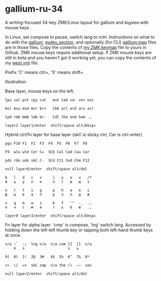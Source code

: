 # gallium-ru-34
A writing-focused 34-key ZMK/Linux layout for gallium and йцукен with mouse keys.

In Linux, set compose to pause, switch lang to rctrl.
Instructions on what to do with the [gallium](https://github.com/stozi/galliumv2-ru-34/blob/main/gallium), [evdev_section](https://github.com/stozi/gallium-ru-34/blob/main/evdev_section.xml), and optionally (for CLI) [gallium.map](https://github.com/stozi/gallium-ru-34/blob/main/gallium.map) files are in those files. Copy the contents of [my ZMK keymap](https://github.com/stozi/zmk-config/blob/master/config/a_dux.keymap) file to yours in Github. ZMK mouse keys require additional setup. If ZMK mouse keys are still in beta and you haven't got it working yet, you can copy the contents of my [west.yml](https://github.com/stozi/zmk-config/blob/master/config/west.yml) file.


Prefix 'C' means ctrl+, 'S' means shift+.

Illustration:

Base layer, mouse keys on the left.

```
Cpu sal pst cpy cut   mut tab vo- vo+ esc

msl msu msd msr br+   Cbk arl ard aru arr

Cpd rmb mmb lmb br-   Cdl the end hom .,

layer2 layer1/enter  shift/space alt/bkspc   
```               

Hybrid ctrl/fn layer for base layer (skC is sticky ctrl, Cer is ctrl-enter)

```
pgu F10 F1  F2  F3  F4  F5  F6  F7  F8

F9  wlu wld Cer C=  SCb Cal Cad Cau Car

pdn rdo udo skC C-  SCd F11 Ced Chm F12

null layer0/enter  shift/space alt/del   
```

```
b   l   d   c   v     j   y   o   u   /?
й   ц   у   к   е     н   г   ш   щ   з

n   r   t   s   g     p   h   a   e   i
ф   ы   в   а   п     р   о   л   д   ж

x   q   m   w   z     k   f   '"  -_  .,
я   ч   с   м   и     т   ь   б   ю   .,

layer0 layer3/enter  shift/space alt/bkspc
```

Fn layer for alpha layer. 'cmp' is compose, 'lng' switch lang. Accessed by holding down the left-left thumb key or tapping both left-hand thumb keys at once.

```
n/a ~`  :;  lng n/a  n/a com [{  ]}  n/a
    ё   э                    х   ъ

9(  0)  1!  2@  3#   4$  5%  6^  7&  8*

<>  \|  =+  skC cmp  n/a the ()  –—  sen       

null layer2/enter  shift/space alt/del
```
